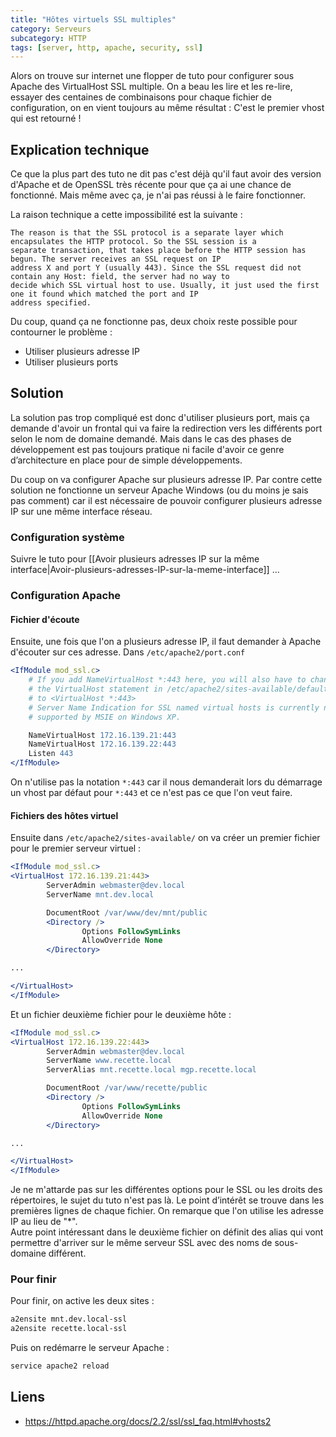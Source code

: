 ```yaml
---
title: "Hôtes virtuels SSL multiples"
category: Serveurs
subcategory: HTTP
tags: [server, http, apache, security, ssl]
---
```


Alors on trouve sur internet une flopper de tuto pour configurer sous Apache des VirtualHost SSL multiple.
On a beau les lire et les re-lire, essayer des centaines de combinaisons pour chaque fichier de configuration, on en vient
toujours au même résultat : C'est le premier vhost qui est retourné !

## Explication technique
Ce que la plus part des tuto ne dit pas c'est déjà qu'il faut avoir des version d'Apache et de OpenSSL très récente
pour que ça ai une chance de fonctionné. Mais même avec ça, je n'ai pas réussi à le faire fonctionner.

La raison technique a cette impossibilité est la suivante :

```
The reason is that the SSL protocol is a separate layer which encapsulates the HTTP protocol. So the SSL session is a
separate transaction, that takes place before the HTTP session has begun. The server receives an SSL request on IP
address X and port Y (usually 443). Since the SSL request did not contain any Host: field, the server had no way to
decide which SSL virtual host to use. Usually, it just used the first one it found which matched the port and IP
address specified.
```

Du coup, quand ça ne fonctionne pas, deux choix reste possible pour contourner le problème :

  * Utiliser plusieurs adresse IP
  * Utiliser plusieurs ports

## Solution
La solution pas trop compliqué est donc d'utiliser plusieurs port, mais ça demande d'avoir un frontal qui va faire la
redirection vers les différents port selon le nom de domaine demandé. Mais dans le cas des phases de développement est
pas toujours pratique ni facile d'avoir ce genre d’architecture en place pour de simple développements.

Du coup on va configurer Apache sur plusieurs adresse IP. Par contre cette solution ne fonctionne un serveur Apache
Windows (ou du moins je sais pas comment) car il est nécessaire de pouvoir configurer plusieurs adresse IP sur une même
interface réseau.

### Configuration système
Suivre le tuto pour [[Avoir plusieurs adresses IP sur la même interface|Avoir-plusieurs-adresses-IP-sur-la-meme-interface]] ...

### Configuration Apache
#### Fichier d'écoute
Ensuite, une fois que l'on a plusieurs adresse IP, il faut demander à Apache d'écouter sur ces adresse. Dans `/etc/apache2/port.conf`

``` apache
<IfModule mod_ssl.c>
    # If you add NameVirtualHost *:443 here, you will also have to change
    # the VirtualHost statement in /etc/apache2/sites-available/default-ssl
    # to <VirtualHost *:443>
    # Server Name Indication for SSL named virtual hosts is currently not
    # supported by MSIE on Windows XP.

    NameVirtualHost 172.16.139.21:443
    NameVirtualHost 172.16.139.22:443
    Listen 443
</IfModule>
```

On n'utilise pas la notation `*:443` car il nous demanderait lors du démarrage un vhost par défaut pour `*:443` et ce
n'est pas ce que l'on veut faire.

#### Fichiers des hôtes virtuel
Ensuite dans `/etc/apache2/sites-available/` on va créer un premier fichier pour le premier serveur virtuel :

``` apache
<IfModule mod_ssl.c>
<VirtualHost 172.16.139.21:443>
        ServerAdmin webmaster@dev.local
        ServerName mnt.dev.local

        DocumentRoot /var/www/dev/mnt/public
        <Directory />
                Options FollowSymLinks
                AllowOverride None
        </Directory>

...

</VirtualHost>
</IfModule>
```

Et un fichier deuxième fichier pour le deuxième hôte :

``` apache
<IfModule mod_ssl.c>
<VirtualHost 172.16.139.22:443>
        ServerAdmin webmaster@dev.local
        ServerName www.recette.local
        ServerAlias mnt.recette.local mgp.recette.local

        DocumentRoot /var/www/recette/public
        <Directory />
                Options FollowSymLinks
                AllowOverride None
        </Directory>

...

</VirtualHost>
</IfModule>
```

Je ne m'attarde pas sur les différentes options pour le SSL ou les droits des répertoires, le sujet du tuto n'est pas là.
Le point d’intérêt se trouve dans les premières lignes de chaque fichier. On remarque que l'on utilise les adresse IP
au lieu de "*".<br/>
Autre point intéressant dans le deuxième fichier on définit des alias qui vont permettre d'arriver sur le même serveur
SSL avec des noms de sous-domaine différent.

### Pour finir
Pour finir, on active les deux sites :

``` sh
a2ensite mnt.dev.local-ssl
a2ensite recette.local-ssl
```

Puis on redémarre le serveur Apache :

``` sh
service apache2 reload
```

## Liens
 * <https://httpd.apache.org/docs/2.2/ssl/ssl_faq.html#vhosts2>
